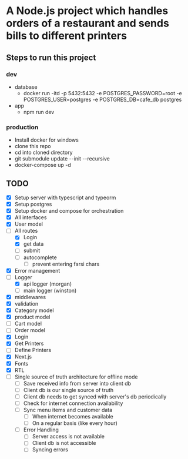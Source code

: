 # A Node.js project which handles orders of a restaurant and sends bills to different printers

## Steps to run this project

### dev

- database
  - docker run -itd -p 5432:5432 -e POSTGRES_PASSWORD=root -e POSTGRES_USER=postgres -e POSTGRES_DB=cafe_db postgres
- app
  - npm run dev

### production

- Install docker for windows
- clone this repo
- cd into cloned directory
- git submodule update --init --recursive
- docker-compose up -d

## TODO

- [x] Setup server with typescript and typeorm
- [x] Setup postgres
- [x] Setup docker and compose for orchestration
- [x] All interfaces
- [x] User model
- [ ] All routes
  - [x] Login
  - [x] get data
  - [ ] submit
  - [ ] autocomplete
    - [ ] prevent entering farsi chars
- [x] Error management
- [ ] Logger
  - [x] api logger (morgan)
  - [ ] main logger (winston)
- [x] middlewares
- [x] validation
- [x] Category model
- [x] product model
- [ ] Cart model
- [ ] Order model
- [x] Login
- [x] Get Printers
- [ ] Define Printers
- [x] Next.js
- [x] Fonts
- [x] RTL
- [ ] Single source of truth architecture for offline mode
  - [ ] Save received info from server into client db
  - [ ] Client db is our single source of truth
  - [ ] Client db needs to get synced with server's db periodically
  - [ ] Check for internet connection availability
  - [ ] Sync menu items and customer data
    - [ ] When internet becomes available
    - [ ] On a regular basis (like every hour)
  - [ ] Error Handling
    - [ ] Server access is not available
    - [ ] Client db is not accessible
    - [ ] Syncing errors
